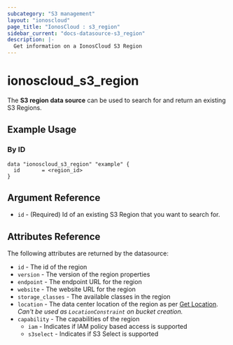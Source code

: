 ```yaml
---
subcategory: "S3 management"
layout: "ionoscloud"
page_title: "IonosCloud : s3_region"
sidebar_current: "docs-datasource-s3_region"
description: |-
  Get information on a IonosCloud S3 Region
---
```


# ionoscloud\_s3\_region

The **S3 region data source** can be used to search for and return an existing S3 Regions.

## Example Usage

### By ID 
```hcl
data "ionoscloud_s3_region" "example" {
  id       = <region_id>
}
```

## Argument Reference

 * `id` - (Required) Id of an existing S3 Region that you want to search for.

## Attributes Reference

The following attributes are returned by the datasource:

- `id` - The id of the region
- `version` - The version of the region properties
- `endpoint` - The endpoint URL for the region
- `website` - The website URL for the region
- `storage_classes` - The available classes in the region
- `location` - The data center location of the region as per [Get Location](/docs/cloud/v6/#tag/Locations/operation/locationsGet). *Can't be used as `LocationConstraint` on bucket creation.*
- `capability` - The capabilities of the region
  * `iam` - Indicates if IAM policy based access is supported
  * `s3select` - Indicates if S3 Select is supported
